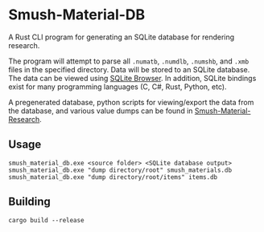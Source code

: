 # Smush-Material-DB
A Rust CLI program for generating an SQLite database for rendering research.

The program will attempt to parse all `.numatb`, `.numdlb`, `.numshb`, and `.xmb` files in the specified directory. Data will be stored to an SQLite database. The data can be viewed using [SQLite Browser](https://sqlitebrowser.org/). In addition, SQLite bindings exist for many programming languages (C, C#, Rust, Python, etc).

A pregenerated database, python scripts for viewing/export the data from the database, and various value dumps can be found in [Smush-Material-Research](https://github.com/ScanMountGoat/Smush-Material-Research).

## Usage 
`smush_material_db.exe <source folder> <SQLite database output>`  
`smush_material_db.exe "dump directory/root" smush_materials.db`  
`smush_material_db.exe "dump directory/root/items" items.db`  

## Building
`cargo build --release`  

